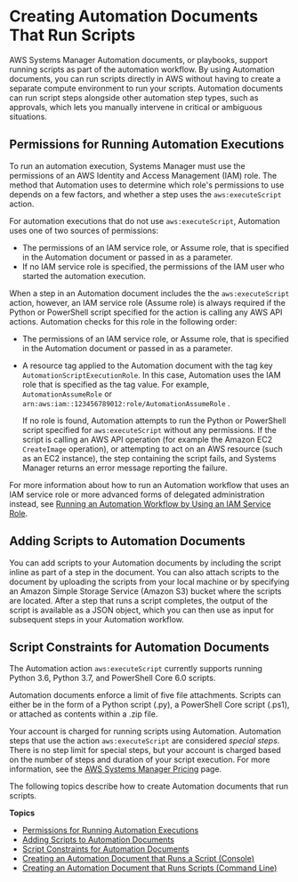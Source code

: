 # Creating Automation Documents That Run Scripts<a name="automation-document-script"></a>

AWS Systems Manager Automation documents, or playbooks, support running scripts as part of the automation workflow\. By using Automation documents, you can run scripts directly in AWS without having to create a separate compute environment to run your scripts\. Automation documents can run script steps alongside other automation step types, such as approvals, which lets you manually intervene in critical or ambiguous situations\. 

## Permissions for Running Automation Executions<a name="execution-permissions"></a>

To run an automation execution, Systems Manager must use the permissions of an AWS Identity and Access Management \(IAM\) role\. The method that Automation uses to determine which role's permissions to use depends on a few factors, and whether a step uses the `aws:executeScript` action\. 

For automation executions that do not use `aws:executeScript`, Automation uses one of two sources of permissions:
+ The permissions of an IAM service role, or Assume role, that is specified in the Automation document or passed in as a parameter\.
+ If no IAM service role is specified, the permissions of the IAM user who started the automation execution\. 

When a step in an Automation document includes the the `aws:executeScript` action, however, an IAM service role \(Assume role\) is always required if the Python or PowerShell script specified for the action is calling any AWS API actions\. Automation checks for this role in the following order:
+ The permissions of an IAM service role, or Assume role, that is specified in the Automation document or passed in as a parameter\.
+ A resource tag applied to the Automation document with the tag key `AutomationScriptExecutionRole`\. In this case, Automation uses the IAM role that is specified as the tag value\. For example, `AutomationAssumeRole` or `arn:aws:iam::123456789012:role/AutomationAssumeRole` \.

  If no role is found, Automation attempts to run the Python or PowerShell script specified for `aws:executeScript` without any permissions\. If the script is calling an AWS API operation \(for example the Amazon EC2 `CreateImage` operation\), or attempting to act on an AWS resource \(such as an EC2 instance\), the step containing the script fails, and Systems Manager returns an error message reporting the failure\. 

For more information about how to run an Automation workflow that uses an IAM service role or more advanced forms of delegated administration instead, see [Running an Automation Workflow by Using an IAM Service Role](automation-walk-security-assume.md)\.

## Adding Scripts to Automation Documents<a name="adding-scripts"></a>

You can add scripts to your Automation documents by including the script inline as part of a step in the document\. You can also attach scripts to the document by uploading the scripts from your local machine or by specifying an Amazon Simple Storage Service \(Amazon S3\) bucket where the scripts are located\. After a step that runs a script completes, the output of the script is available as a JSON object, which you can then use as input for subsequent steps in your Automation workflow\.

## Script Constraints for Automation Documents<a name="script-constraints"></a>

The Automation action `aws:executeScript` currently supports running Python 3\.6, Python 3\.7, and PowerShell Core 6\.0 scripts\.

Automation documents enforce a limit of five file attachments\. Scripts can either be in the form of a Python script \(\.py\), a PowerShell Core script \(\.ps1\), or attached as contents within a \.zip file\.

Your account is charged for running scripts using Automation\. Automation steps that use the action `aws:executeScript` are considered *special steps*\. There is no step limit for special steps, but your account is charged based on the number of steps and duration of your script execution\. For more information, see the [AWS Systems Manager Pricing](https://aws.amazon.com/systems-manager/pricing/) page\.

The following topics describe how to create Automation documents that run scripts\.

**Topics**
+ [Permissions for Running Automation Executions](#execution-permissions)
+ [Adding Scripts to Automation Documents](#adding-scripts)
+ [Script Constraints for Automation Documents](#script-constraints)
+ [Creating an Automation Document that Runs a Script \(Console\)](automation-document-script-console.md)
+ [Creating an Automation Document that Runs Scripts \(Command Line\)](automation-document-script-commandline.md)
